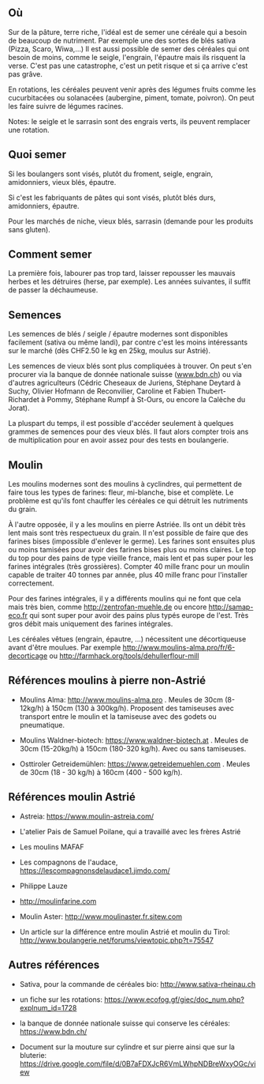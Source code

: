 Où
---

Sur de la pâture, terre riche, l'idéal est de semer une céréale qui a
besoin de beaucoup de nutriment. Par exemple une des sortes de blés
sativa (Pizza, Scaro, Wiwa,...) Il est aussi possible de semer des
céréales qui ont besoin de moins, comme le seigle, l'engrain,
l'épautre mais ils risquent la verse. C'est pas une catastrophe, c'est
un petit risque et si ça arrive c'est pas grâve.

En rotations, les céréales peuvent venir après des légumes fruits
comme les cucurbitacées ou solanacées (aubergine, piment, tomate,
poivron). On peut les faire suivre de légumes racines.

Notes: le seigle et le sarrasin sont des engrais verts, ils peuvent
remplacer une rotation.

Quoi semer
----------

Si les boulangers sont visés, plutôt du froment, seigle, engrain,
amidonniers, vieux blés, épautre.

Si c'est les fabriquants de pâtes qui sont visés, plutôt blés durs,
amidonniers, épautre.

Pour les marchés de niche, vieux blés, sarrasin (demande pour les
produits sans gluten).

Comment semer
-------------

La première fois, labourer pas trop tard, laisser repousser les
mauvais herbes et les détruires (herse, par exemple). Les années
suivantes, il suffit de passer la déchaumeuse.

Semences
--------

Les semences de blés / seigle / épautre modernes sont disponibles
facilement (sativa ou même landi), par contre c'est les moins
intéressants sur le marché (dès CHF2.50 le kg en 25kg, moulus sur
Astrié).

Les semences de vieux blés sont plus compliquées à trouver. On peut
s'en procurer via la banque de donnée nationale suisse (www.bdn.ch) ou
via d'autres agriculteurs (Cédric Cheseaux de Juriens, Stéphane
Deytard à Suchy, Olivier Hofmann de Reconvilier, Caroline et Fabien
Thubert-Richardet à Pommy, Stéphane Rumpf à St-Ours, ou encore la
Calèche du Jorat).

La pluspart du temps, il est possible d'accéder seulement à quelques
grammes de semences pour des vieux blés. Il faut alors compter trois
ans de multiplication pour en avoir assez pour des tests en
boulangerie.

Moulin
------

Les moulins modernes sont des moulins à cyclindres, qui permettent de
faire tous les types de farines: fleur, mi-blanche, bise et
complète. Le problème est qu'ils font chauffer les céréales ce qui
détruit les nutriments du grain.

À l'autre opposée, il y a les moulins en pierre Astriée. Ils ont un
débit très lent mais sont très respectueux du grain. Il n'est possible
de faire que des farines bises (impossible d'enlever le germe). Les
farines sont ensuites plus ou moins tamisées pour avoir des farines
bises plus ou moins claires. Le top du top pour des pains de type
vieille france, mais lent et pas super pour les farines intégrales
(très grossières). Compter 40 mille franc pour un moulin capable de
traiter 40 tonnes par année, plus 40 mille franc pour l'installer
correctement.

Pour des farines intégrales, il y a différents moulins qui ne font que
cela mais très bien, comme http://zentrofan-muehle.de ou encore
http://samap-eco.fr qui sont super pour avoir des pains plus typés
europe de l'est. Très gros débit mais uniquement des farines
intégrales.

Les céréales vêtues (engrain, épautre, ...) nécessitent une
décortiqueuse avant d'être moulues. Par exemple
http://www.moulins-alma.pro/fr/6-decorticage ou
http://farmhack.org/tools/dehullerflour-mill

Références moulins à pierre non-Astrié
--------------------------------------

* Moulins Alma: http://www.moulins-alma.pro . Meules de 30cm
  (8-12kg/h) à 150cm (130 à 300kg/h). Proposent des tamiseuses avec
  transport entre le moulin et la tamiseuse avec des godets ou
  pneumatique.

* Moulins Waldner-biotech: https://www.waldner-biotech.at . Meules de
  30cm (15-20kg/h) à 150cm (180-320 kg/h). Avec ou sans tamiseuses.

* Osttiroler Getreidemühlen: https://www.getreidemuehlen.com . Meules
  de 30cm (18 - 30 kg/h) à 160cm (400 - 500 kg/h).

Références moulin Astrié
------------------------

* Astreia: https://www.moulin-astreia.com/

* L'atelier Pais de Samuel Poilane, qui a travaillé avec les frères
  Astrié

* Les moulins MAFAF

* Les compagnons de l'audace, https://lescompagnonsdelaudace1.jimdo.com/

* Philippe Lauze 

* http://moulinfarine.com

* Moulin Aster: http://www.moulinaster.fr.sitew.com

* Un article sur la différence entre moulin Astrié et moulin du Tirol:
  http://www.boulangerie.net/forums/viewtopic.php?t=75547

Autres références
-----------------

* Sativa, pour la commande de céréales bio: http://www.sativa-rheinau.ch

* un fiche sur les rotations: https://www.ecofog.gf/giec/doc_num.php?explnum_id=1728

* la banque de donnée nationale suisse qui conserve les céréales: https://www.bdn.ch/

* Document sur la mouture sur cylindre et sur pierre ainsi que sur la
  bluterie:
  https://drive.google.com/file/d/0B7aFDXJcR6VmLWhpNDBreWxyOGc/view

